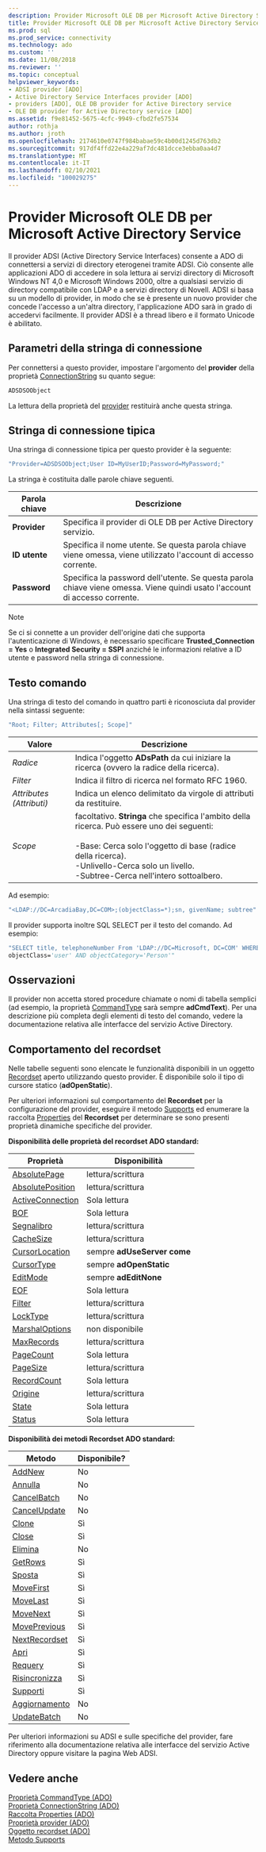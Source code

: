 ```yaml
---
description: Provider Microsoft OLE DB per Microsoft Active Directory Service
title: Provider Microsoft OLE DB per Microsoft Active Directory Service | Microsoft Docs
ms.prod: sql
ms.prod_service: connectivity
ms.technology: ado
ms.custom: ''
ms.date: 11/08/2018
ms.reviewer: ''
ms.topic: conceptual
helpviewer_keywords:
- ADSI provider [ADO]
- Active Directory Service Interfaces provider [ADO]
- providers [ADO], OLE DB provider for Active Directory service
- OLE DB provider for Active Directory service [ADO]
ms.assetid: f9e81452-5675-4cfc-9949-cfbd2fe57534
author: rothja
ms.author: jroth
ms.openlocfilehash: 2174610e0747f984babae59c4b00d1245d763db2
ms.sourcegitcommit: 917df4ffd22e4a229af7dc481dcce3ebba0aa4d7
ms.translationtype: MT
ms.contentlocale: it-IT
ms.lasthandoff: 02/10/2021
ms.locfileid: "100029275"
---
```

# <a name="microsoft-ole-db-provider-for-microsoft-active-directory-service"></a>Provider Microsoft OLE DB per Microsoft Active Directory Service
Il provider ADSI (Active Directory Service Interfaces) consente a ADO di connettersi a servizi di directory eterogenei tramite ADSI. Ciò consente alle applicazioni ADO di accedere in sola lettura ai servizi directory di Microsoft Windows NT 4,0 e Microsoft Windows 2000, oltre a qualsiasi servizio di directory compatibile con LDAP e a servizi directory di Novell. ADSI si basa su un modello di provider, in modo che se è presente un nuovo provider che concede l'accesso a un'altra directory, l'applicazione ADO sarà in grado di accedervi facilmente. Il provider ADSI è a thread libero e il formato Unicode è abilitato.  
  
## <a name="connection-string-parameters"></a>Parametri della stringa di connessione  
 Per connettersi a questo provider, impostare l'argomento del **provider** della proprietà [ConnectionString](../../reference/ado-api/connectionstring-property-ado.md) su quanto segue:  
  
```vb
ADSDSOObject  
```  
  
 La lettura della proprietà del [provider](../../reference/ado-api/provider-property-ado.md) restituirà anche questa stringa.  
  
## <a name="typical-connection-string"></a>Stringa di connessione tipica  
 Una stringa di connessione tipica per questo provider è la seguente:  
  
```vb
"Provider=ADSDSOObject;User ID=MyUserID;Password=MyPassword;"  
```  
  
 La stringa è costituita dalle parole chiave seguenti.  
  
|Parola chiave|Descrizione|  
|-------------|-----------------|  
|**Provider**|Specifica il provider di OLE DB per Active Directory servizio.|  
|**ID utente**|Specifica il nome utente. Se questa parola chiave viene omessa, viene utilizzato l'account di accesso corrente.|  
|**Password**|Specifica la password dell'utente. Se questa parola chiave viene omessa. Viene quindi usato l'account di accesso corrente.|  
  
> [!NOTE]
>  Se ci si connette a un provider dell'origine dati che supporta l'autenticazione di Windows, è necessario specificare **Trusted_Connection = Yes** o **Integrated Security = SSPI** anziché le informazioni relative a ID utente e password nella stringa di connessione.  
  
## <a name="command-text"></a>Testo comando  
 Una stringa di testo del comando in quattro parti è riconosciuta dal provider nella sintassi seguente:  
  
```vb
"Root; Filter; Attributes[; Scope]"  
```  
  
|Valore|Descrizione|  
|-----------|-----------------|  
|*Radice*|Indica l'oggetto **ADsPath** da cui iniziare la ricerca (ovvero la radice della ricerca).|  
|*Filter*|Indica il filtro di ricerca nel formato RFC 1960.|  
|*Attributes (Attributi)*|Indica un elenco delimitato da virgole di attributi da restituire.|  
|*Scope*|facoltativo. **Stringa** che specifica l'ambito della ricerca. Può essere uno dei seguenti:<br /><br /> -Base: Cerca solo l'oggetto di base (radice della ricerca).<br />-Unlivello-Cerca solo un livello.<br />-Subtree-Cerca nell'intero sottoalbero.|  
  
 Ad esempio:  
  
```vb
"<LDAP://DC=ArcadiaBay,DC=COM>;(objectClass=*);sn, givenName; subtree"  
```  
  
 Il provider supporta inoltre SQL SELECT per il testo del comando. Ad esempio:  
  
```vb
"SELECT title, telephoneNumber From 'LDAP://DC=Microsoft, DC=COM' WHERE   
objectClass='user' AND objectCategory='Person'"  
```  
  
## <a name="remarks"></a>Osservazioni  
 Il provider non accetta stored procedure chiamate o nomi di tabella semplici (ad esempio, la proprietà [CommandType](../../reference/ado-api/commandtype-property-ado.md) sarà sempre **adCmdText**). Per una descrizione più completa degli elementi di testo del comando, vedere la documentazione relativa alle interfacce del servizio Active Directory.  
  
## <a name="recordset-behavior"></a>Comportamento del recordset  
 Nelle tabelle seguenti sono elencate le funzionalità disponibili in un oggetto [Recordset](../../reference/ado-api/recordset-object-ado.md) aperto utilizzando questo provider. È disponibile solo il tipo di cursore statico (**adOpenStatic**).  
  
 Per ulteriori informazioni sul comportamento del **Recordset** per la configurazione del provider, eseguire il metodo [Supports](../../reference/ado-api/supports-method.md) ed enumerare la raccolta [Properties](../../reference/ado-api/properties-collection-ado.md) del **Recordset** per determinare se sono presenti proprietà dinamiche specifiche del provider.  
  
 **Disponibilità delle proprietà del recordset ADO standard:**  
  
|Proprietà|Disponibilità|  
|--------------|------------------|  
|[AbsolutePage](../../reference/ado-api/absolutepage-property-ado.md)|lettura/scrittura|  
|[AbsolutePosition](../../reference/ado-api/absoluteposition-property-ado.md)|lettura/scrittura|  
|[ActiveConnection](../../reference/ado-api/activeconnection-property-ado.md)|Sola lettura|  
|[BOF](../../reference/ado-api/bof-eof-properties-ado.md)|Sola lettura|  
|[Segnalibro](../../reference/ado-api/bookmark-property-ado.md)|lettura/scrittura|  
|[CacheSize](../../reference/ado-api/cachesize-property-ado.md)|lettura/scrittura|  
|[CursorLocation](../../reference/ado-api/cursorlocation-property-ado.md)|sempre **adUseServer come**|  
|[CursorType](../../reference/ado-api/cursortype-property-ado.md)|sempre **adOpenStatic**|  
|[EditMode](../../reference/ado-api/editmode-property.md)|sempre **adEditNone**|  
|[EOF](../../reference/ado-api/bof-eof-properties-ado.md)|Sola lettura|  
|[Filter](../../reference/ado-api/filter-property.md)|lettura/scrittura|  
|[LockType](../../reference/ado-api/locktype-property-ado.md)|lettura/scrittura|  
|[MarshalOptions](../../reference/ado-api/marshaloptions-property-ado.md)|non disponibile|  
|[MaxRecords](../../reference/ado-api/maxrecords-property-ado.md)|lettura/scrittura|  
|[PageCount](../../reference/ado-api/pagecount-property-ado.md)|Sola lettura|  
|[PageSize](../../reference/ado-api/pagesize-property-ado.md)|lettura/scrittura|  
|[RecordCount](../../reference/ado-api/recordcount-property-ado.md)|Sola lettura|  
|[Origine](../../reference/ado-api/source-property-ado-recordset.md)|lettura/scrittura|  
|[State](../../reference/ado-api/state-property-ado.md)|Sola lettura|  
|[Status](../../reference/ado-api/status-property-ado-recordset.md)|Sola lettura|  
  
 **Disponibilità dei metodi Recordset ADO standard:**  
  
|Metodo|Disponibile?|  
|------------|----------------|  
|[AddNew](../../reference/ado-api/addnew-method-ado.md)|No|  
|[Annulla](../../reference/ado-api/cancel-method-ado.md)|No|  
|[CancelBatch](../../reference/ado-api/cancelbatch-method-ado.md)|No|  
|[CancelUpdate](../../reference/ado-api/cancelupdate-method-ado.md)|No|  
|[Clone](../../reference/ado-api/clone-method-ado.md)|Sì|  
|[Close](../../reference/ado-api/close-method-ado.md)|Sì|  
|[Elimina](../../reference/ado-api/delete-method-ado-recordset.md)|No|  
|[GetRows](../../reference/ado-api/getrows-method-ado.md)|Sì|  
|[Sposta](../../reference/ado-api/move-method-ado.md)|Sì|  
|[MoveFirst](../../reference/ado-api/movefirst-movelast-movenext-and-moveprevious-methods-ado.md)|Sì|  
|[MoveLast](../../reference/ado-api/movefirst-movelast-movenext-and-moveprevious-methods-ado.md)|Sì|  
|[MoveNext](../../reference/ado-api/movefirst-movelast-movenext-and-moveprevious-methods-ado.md)|Sì|  
|[MovePrevious](../../reference/ado-api/movefirst-movelast-movenext-and-moveprevious-methods-ado.md)|Sì|  
|[NextRecordset](../../reference/ado-api/nextrecordset-method-ado.md)|Sì|  
|[Apri](../../reference/ado-api/open-method-ado-recordset.md)|Sì|  
|[Requery](../../reference/ado-api/requery-method.md)|Sì|  
|[Risincronizza](../../reference/ado-api/resync-method.md)|Sì|  
|[Supporti](../../reference/ado-api/supports-method.md)|Sì|  
|[Aggiornamento](../../reference/ado-api/update-method.md)|No|  
|[UpdateBatch](../../reference/ado-api/updatebatch-method.md)|No|  
  
 Per ulteriori informazioni su ADSI e sulle specifiche del provider, fare riferimento alla documentazione relativa alle interfacce del servizio Active Directory oppure visitare la pagina Web ADSI.  
  
## <a name="see-also"></a>Vedere anche  
 [Proprietà CommandType (ADO)](../../reference/ado-api/commandtype-property-ado.md)   
 [Proprietà ConnectionString (ADO)](../../reference/ado-api/connectionstring-property-ado.md)   
 [Raccolta Properties (ADO)](../../reference/ado-api/properties-collection-ado.md)   
 [Proprietà provider (ADO)](../../reference/ado-api/provider-property-ado.md)   
 [Oggetto recordset (ADO)](../../reference/ado-api/recordset-object-ado.md)   
 [Metodo Supports](../../reference/ado-api/supports-method.md)
